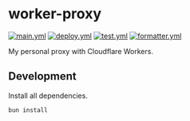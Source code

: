 # worker-proxy

[![main.yml](https://github.com/winstxnhdw/worker-proxy/actions/workflows/main.yml/badge.svg)](https://github.com/winstxnhdw/worker-proxy/actions/workflows/main.yml)
[![deploy.yml](https://github.com/winstxnhdw/worker-proxy/actions/workflows/deploy.yml/badge.svg)](https://github.com/winstxnhdw/worker-proxy/actions/workflows/deploy.yml)
[![test.yml](https://github.com/winstxnhdw/worker-proxy/actions/workflows/test.yml/badge.svg)](https://github.com/winstxnhdw/worker-proxy/actions/workflows/test.yml)
[![formatter.yml](https://github.com/winstxnhdw/worker-proxy/actions/workflows/formatter.yml/badge.svg)](https://github.com/winstxnhdw/worker-proxy/actions/workflows/formatter.yml)

My personal proxy with Cloudflare Workers.

## Development

Install all dependencies.

```bash
bun install
```
